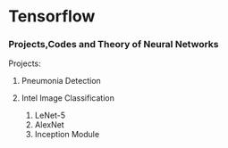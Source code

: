 # Tensorflow

### Projects,Codes and Theory of Neural Networks


Projects:

1. Pneumonia Detection

2. Intel Image Classification 
    1. LeNet-5
    2. AlexNet
    3. Inception Module
